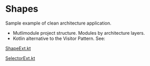 # Shapes
Sample example of clean architecture application.
* Mutlimodule project structure. Modules by architecture layers.
* Kotlin alternative to the Visitor Pattern. See: 

[ShapeExt.kt](https://github.com/genaku/Shapes/blob/master/app/src/main/java/com/gena/shapes/view/ShapeExt.kt)

[SelectorExt.kt](https://github.com/genaku/Shapes/blob/master/domain/src/main/java/com/gena/domain/model/selector/SelectorExt.kt)
